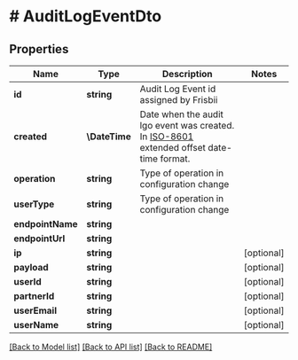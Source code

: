 # # AuditLogEventDto

## Properties

Name | Type | Description | Notes
------------ | ------------- | ------------- | -------------
**id** | **string** | Audit Log Event id assigned by Frisbii |
**created** | **\DateTime** | Date when the audit lgo event was created. In [ISO-8601](http://en.wikipedia.org/wiki/ISO_8601) extended offset date-time format. |
**operation** | **string** | Type of operation in configuration change |
**userType** | **string** | Type of operation in configuration change |
**endpointName** | **string** |  |
**endpointUrl** | **string** |  |
**ip** | **string** |  | [optional]
**payload** | **string** |  | [optional]
**userId** | **string** |  | [optional]
**partnerId** | **string** |  | [optional]
**userEmail** | **string** |  | [optional]
**userName** | **string** |  | [optional]

[[Back to Model list]](../../README.md#models) [[Back to API list]](../../README.md#endpoints) [[Back to README]](../../README.md)
